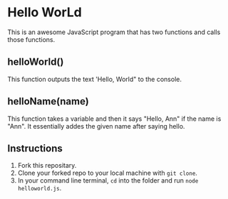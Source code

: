 # Hello WorLd

This is an awesome JavaScript program that has two functions and calls those functions. 

## helloWorld()

This function outputs the text 'Hello, World" to the console.

## helloName(name)

This function takes a variable and then it says "Hello, Ann" if the name is "Ann". It essentially addes the given name after saying hello.

## Instructions

1. Fork this repositary.
3. Clone your forked repo to your local machine with `git clone`.
4. In your command line terminal, `cd` into the folder and run `node helloworld.js`.
